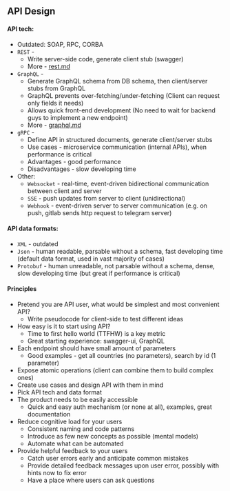 ## API Design
#### API tech:
* Outdated: SOAP, RPC, CORBA
* `REST` - 
    * Write server-side code, generate client stub (swagger)
    * More - [rest.md](rest.md)
* `GraphQL` - 
    * Generate GraphQL schema from DB schema, then client/server stubs from GraphQL
    * GraphQL prevents over-fetching/under-fetching (Client can request only fields it needs)
    * Allows quick front-end development (No need to wait for backend guys to implement a new endpoint)
    * More - [graphql.md](graphql.md)
* `gRPC` - 
    * Define API in structured documents, generate client/server stubs
    * Use cases - microservice communication (internal APIs), when performance is critical
    * Advantages - good performance
    * Disadvantages - slow developing time
* Other:
  * `Websocket` - real-time, event-driven bidirectional communication between client and server
  * `SSE` - push updates from server to client (unidirectional)
  * `Webhook` - event-driven server to server communication (e.g. on push, gitlab sends http request to telegram server)

#### API data formats:
* `XML` - outdated
* `Json` - human readable, parsable without a schema, fast developing time (default data format, used in vast majority of cases)
* `Protobuf` - human unreadable, not parsable without a schema, dense, slow developing time (but great if performance is critical)

#### Principles
* Pretend you are API user, what would be simplest and most convenient API?
    * Write pseudocode for client-side to test different ideas
* How easy is it to start using API?
    * Time to first hello world (TTFHW) is a key metric
    * Great starting experience: swagger-ui, GraphQL
* Each endpoint should have small amount of parameters
    * Good examples - get all countries (no parameters), search by id (1 parameter)
* Expose atomic operations (client can combine them to build complex ones)
* Create use cases and design API with them in mind
* Pick API tech and data format
* The product needs to be easily accessible
    * Quick and easy auth mechanism (or none at all), examples, great documentation
* Reduce cognitive load for your users
    * Consistent naming and code patterns
    * Introduce as few new concepts as possible (mental models)
    * Automate what can be automated
* Provide helpful feedback to your users
    * Catch user errors early and anticipate common mistakes
    * Provide detailed feedback messages upon user error, possibly with hints now to fix error
    * Have a place where users can ask questions
